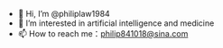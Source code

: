- 👋 Hi, I’m @philiplaw1984
- 👀 I’m interested in artificial intelligence and medicine
- 📫 How to reach me：philip841018@sina.com

<!---
philiplaw1984/philiplaw1984 is a ✨ special ✨ repository because its `README.md` (this file) appears on your GitHub profile.
You can click the Preview link to take a look at your changes.
--->
